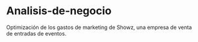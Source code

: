 # Analisis-de-negocio
Optimización de los gastos de marketing de Showz, una empresa de venta de entradas de eventos.
